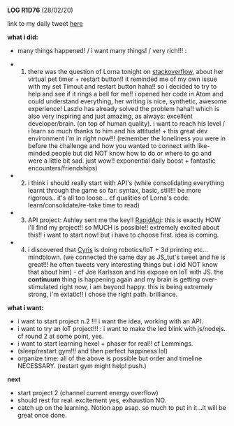 **LOG R1D76** (28/02/20)

link to my daily tweet [here](https://twitter.com/Nightcoder2/status/1233270035537416192) 

**what i did:**

- many things happened! / i want many things! / very rich!!! :

- 1) there was the question of Lorna tonight on [stackoverflow](https://stackoverflow.com/questions/60437233/how-do-i-restart-my-timer-and-refresh-my-vital-stats-without-refreshing-the-wind), about her virtual pet timer + restart button!! it reminded me of my own issue with my set Timout and restart button haha!! so i decided to try to help and see if it rings a bell for me!!
i opened her code in Atom and could understand everything, her writing is nice, synthetic, awesome experience!
Laszlo has already solved the problem haha!! which is also very inspiring and just amazing, as always: excellent developer/brain. (on top of human quality).
i want to reach his level / i learn so much thanks to him and his attitude! + this great dev environment i'm in right now!!! (remember the loneliness you were in before the challenge and how you wanted to connect with like-minded people but did NOT know how to do or where to go and were a little bit sad. just wow!! exponential daily boost + fantastic encounters/friendships)
- 2) i think i should really start with API's (while consolidating everything learnt through the game so far: syntax, basic, still!!! be more rigorous.. it's all too loose... cf qualities of Lorna's code. learn/consolidate/re-take time to read)
- 3) API project: Ashley sent me the key!! [RapidApi](https://rapidapi.com/): this is exactly HOW i'll find my project!! so MUCH is possible!! extremely excited about this!! i want to start now! but i have to choose first. idea is coming.
- 4) i discovered that [Cyris](https://twitter.com/sudo_overflow) is doing robotics/IoT + 3d printing etc... mindblown. (we connected the same day as JS_tut's tweet and he is great!!! he often tweets very interesting things but i did NOT know that about him) - cf Joe Karlsson and his expose on IoT with JS.
the **continuum** thing is happening again and my brain is getting over-stimulated right now, i am beyond happy. this is being extremely strong, i'm extatic!! i chose the right path. brilliance.


**what i want:**

- i want to start project n.2 !!! i want the idea, working with an API.
- i want to try an IoT project!!! : i want to make the led blink with js/nodejs. cf round 2 at some point, yes.
- i want to start learning hexel + phaser for real!! cf Lemmings. 
- (sleep/restart gym!!! and then perfect happiness lol)
- organize time: all of the above is possible but order and timeline NECESSARY. (restart gym might help! push.)

**next**

- start project 2 (channel current energy overflow)
- should rest for real. excitement yes, exhaustion NO. 
- catch up on the learning. Notion app asap. so much to put in it...it will be great once done.
